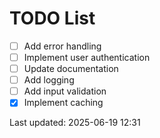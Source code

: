# TODO List

- [ ] Add error handling
- [ ] Implement user authentication
- [ ] Update documentation
- [ ] Add logging
- [ ] Add input validation
- [x] Implement caching

Last updated: 2025-06-19 12:31
